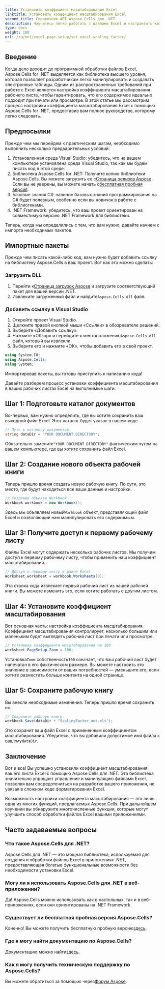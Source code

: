```yaml
---
title: Установить коэффициент масштабирования Excel
linktitle: Установить коэффициент масштабирования Excel
second_title: Справочник API Aspose.Cells для .NET
description: Научитесь легко работать с файлами Excel и настраивать коэффициент масштабирования с помощью Aspose.Cells для .NET.
type: docs
weight: 180
url: /ru/net/excel-page-setup/set-excel-scaling-factor/
---
```

## Введение

Когда дело доходит до программной обработки файлов Excel, Aspose.Cells for .NET выделяется как библиотека высшего уровня, которая позволяет разработчикам легко манипулировать и создавать электронные таблицы. Одним из распространенных требований при работе с Excel является настройка коэффициента масштабирования рабочего листа, чтобы гарантировать, что его содержимое идеально подходит при печати или просмотре. В этой статье мы рассмотрим процесс настройки коэффициента масштабирования Excel с помощью Aspose.Cells for .NET, предоставив вам полное руководство, которому легко следовать.

## Предпосылки

Прежде чем мы перейдем к практическим шагам, необходимо выполнить несколько предварительных условий:

1. Установленная среда Visual Studio: убедитесь, что на вашем компьютере установлена среда Visual Studio, так как мы будем писать код в этой среде.
2.  Библиотека Aspose.Cells for .NET: Получите копию библиотеки Aspose.Cells. Вы можете загрузить ее с[Страница релизов Aspose](https://releases.aspose.com/cells/net/) . Если вы не уверены, вы можете начать с[бесплатная пробная версия](https://releases.aspose.com/).
3. Базовые знания C#: наличие базовых знаний программирования на C# будет полезным, особенно если вы новичок в работе с библиотеками.
4. .NET Framework: убедитесь, что ваш проект ориентирован на совместимую версию .NET Framework для библиотеки.

Теперь, когда мы определились с тем, что вам нужно, давайте начнем с импорта необходимых пакетов.

## Импортные пакеты

Прежде чем писать какой-либо код, вам нужно будет добавить ссылку на библиотеку Aspose.Cells в ваш проект. Вот как это можно сделать:

### Загрузить DLL

1.  Перейти к[Страница загрузок Aspose](https://releases.aspose.com/cells/net/) и загрузите соответствующий пакет для вашей версии .NET.
2.  Извлеките загруженный файл и найдите`Aspose.Cells.dll` файл.

### Добавить ссылку в Visual Studio

1. Откройте проект Visual Studio.
2. Щелкните правой кнопкой мыши «Ссылки» в обозревателе решений.
3. Выберите «Добавить ссылку». 
4.  Нажмите «Обзор» и перейдите к местоположению`Aspose.Cells.dll` файл, который вы извлекли.
5. Выберите его и нажмите «ОК», чтобы добавить его в свой проект.

```csharp
using System.IO;
using Aspose.Cells;
using System;
```

Импортировав пакеты, вы готовы приступить к написанию кода!

Давайте разберем процесс установки коэффициента масштабирования в ваших рабочих листах Excel на выполнимые шаги.

## Шаг 1: Подготовьте каталог документов

Во-первых, вам нужно определить, где вы хотите сохранить ваш выходной файл Excel. Этот каталог будет указан в нашем коде. 

```csharp
// Путь к каталогу документов.
string dataDir = "YOUR DOCUMENT DIRECTORY";
```

Обязательно замените`"YOUR DOCUMENT DIRECTORY"` фактическим путем на вашем компьютере, где вы хотите сохранить файл Excel.

## Шаг 2: Создание нового объекта рабочей книги

Теперь пришло время создать новую рабочую книгу. По сути, это место, где будут находиться все ваши данные и настройки.

```csharp
// Создание объекта Workbook
Workbook workbook = new Workbook();
```

 Здесь мы объявляем новый`Workbook` объект, представляющий файл Excel и позволяющий нам манипулировать его содержимым.

## Шаг 3: Получите доступ к первому рабочему листу

Файлы Excel могут содержать несколько рабочих листов. Мы получим доступ к первому рабочему листу, чтобы применить наш коэффициент масштабирования.

```csharp
// Доступ к первому листу в файле Excel
Worksheet worksheet = workbook.Worksheets[0];
```

Эта строка кода извлекает первый рабочий лист из нашей рабочей книги. Вы можете изменить это, если хотите работать с другим листом.

## Шаг 4: Установите коэффициент масштабирования

Вот основная часть: настройка коэффициента масштабирования. Коэффициент масштабирования контролирует, насколько большим или маленьким будет выглядеть рабочий лист при печати или просмотре.

```csharp
// Установка коэффициента масштабирования на 100
worksheet.PageSetup.Zoom = 100;
```

 Установка`Zoom` собственность`100` означает, что ваш рабочий лист будет напечатан в его фактическом размере. Вы можете настроить это значение в зависимости от ваших потребностей — уменьшите его, если хотите разместить больше контента на одной странице.

## Шаг 5: Сохраните рабочую книгу

Вы внесли необходимые изменения. Теперь пришло время сохранить их.

```csharp
// Сохраните рабочую книгу.
workbook.Save(dataDir + "ScalingFactor_out.xls");
```

 Это сохранит ваш файл Excel с примененным коэффициентом масштабирования. Убедитесь, что вы добавили допустимое имя файла к вашему`dataDir`.

## Заключение

Вот и все! Вы успешно установили коэффициент масштабирования вашего листа Excel с помощью Aspose.Cells для .NET. Эта библиотека значительно упрощает управление и манипуляцию файлами Excel, позволяя вам сосредоточиться на разработке вашего приложения, не увязая в сложном коде форматирования Excel.

Возможность настройки коэффициента масштабирования — это лишь одна из многих функций, предлагаемых Aspose.Cells. При дальнейшем изучении вы обнаружите многочисленные функции, которые могут улучшить способ обработки файлов Excel вашими приложениями.

## Часто задаваемые вопросы

### Что такое Aspose.Cells для .NET?  
Aspose.Cells для .NET — это мощная библиотека, используемая для создания и обработки файлов Excel в приложениях .NET, предоставляющая богатые функциональные возможности без необходимости установки Excel.

### Могу ли я использовать Aspose.Cells для .NET в веб-приложении?  
Да! Aspose.Cells можно использовать как в настольных, так и в веб-приложениях, если они ориентированы на .NET Framework.

### Существует ли бесплатная пробная версия Aspose.Cells?  
 Конечно! Вы можете получить бесплатную пробную версию[здесь](https://releases.aspose.com/).

### Где я могу найти документацию по Aspose.Cells?  
 Документацию можно найти[здесь](https://reference.aspose.com/cells/net/).

### Как я могу получить техническую поддержку по Aspose.Cells?  
 Вы можете обратиться за помощью через[Форум Aspose](https://forum.aspose.com/c/cells/9).